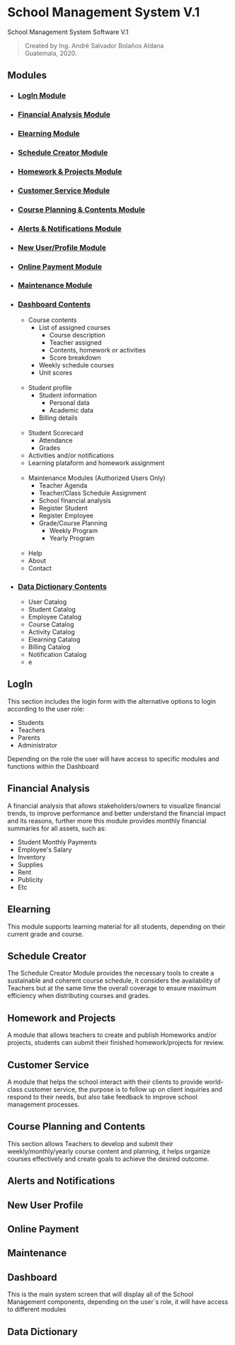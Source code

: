 # School Management System V.1


School Management System Software V.1  
>Created by Ing. André Salvador Bolaños Aldana  
Guatemala, 2020.

## Modules

- ### [LogIn Module](#LogIn)
    
- ### [Financial Analysis Module](#Financial-Analysis)

- ### [Elearning Module](#Elearning)

- ### [Schedule Creator Module](#Schedule-Creator)

- ### [Homework & Projects Module](#Homework-and-Projects)

- ### [Customer Service Module](#Customer-Service)

- ### [Course Planning & Contents Module](#Course-Planning-and-Contents)

- ### [Alerts & Notifications Module](#Alerts-and-Notifications)

- ### [New User/Profile Module](#New-User-Profile)

- ### [Online Payment Module](#Online-Payment)

- ### [Maintenance Module](#Maintenance)

- ### [Dashboard Contents](#Dashboard)
    - Course contents
        - List of assigned courses
            - Course description
            - Teacher assigned
            - Contents, homework or activities
            - Score breakdown
        - Weekly schedule courses
        - Unit scores<br><br>
    - Student profile
        - Student information
            - Personal data
            - Academic data
        - Billing details<br><br>
    - Student Scorecard
        - Attendance
        - Grades
    - Activities and/or notifications
    - Learning plataform and homework assignment<br><br>
    - Maintenance Modules (Authorized Users Only)
        - Teacher Agenda
        - Teacher/Class Schedule Assignment
        - School financial analysis
        - Register Student
        - Register Employee
        - Grade/Course Planning
            - Weekly Program
            - Yearly Program<br><br> 
    - Help
    - About
    - Contact


- ### [Data Dictionary Contents](#Data-Dictionary)
    - User Catalog
    - Student Catalog
    - Employee Catalog
    - Course Catalog
    - Activity Catalog
    - Elearning Catalog
    - Billing Catalog
    - Notification Catalog
    - e



## LogIn

This section includes the login form with the alternative options to login according to the user role:

- Students
- Teachers
- Parents
- Administrator

Depending on the role the user will have access to specific modules and functions within the Dashboard


## Financial Analysis

A financial analysis that allows stakeholders/owners to visualize financial trends, to improve performance and better understand the financial impact and its reasons, further more this module provides monthly financial summaries for all assets, such as:

- Student Monthly Payments
- Employee's Salary
- Inventory
- Supplies
- Rent
- Publicity
- Etc

## Elearning

This module supports learning material for all students, depending on their current grade and course.

## Schedule Creator

The Schedule Creator Module provides the necessary tools to create a sustainable and coherent course schedule, it considers the availability of Teachers but at the same time the overall coverage to ensure maximum efficiency when distributing courses and grades.

## Homework and Projects

A module that allows teachers to create and publish Homeworks and/or projects, students can submit their finished homework/projects for review.

## Customer Service

A module that helps the school interact with their clients to provide world-class customer service, the purpose is to follow up on client inquiries and respond to their needs, but also take feedback to improve school management processes.

## Course Planning and Contents

This section allows Teachers to develop and submit their weekly/monthly/yearly course content and planning, it helps organize courses effectively and create goals to achieve the desired outcome.

## Alerts and Notifications



## New User Profile

## Online Payment

## Maintenance

## Dashboard

This is the main system screen that will display all of the School Management components, depending on the user´s role, it will have access to different modules

## Data Dictionary





